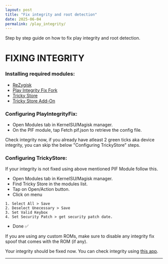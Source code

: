 ```yaml
---
layout: post
title: "Fix integrity and root detection"
date: 2025-06-04
permalink: /play_integrity/
---
```

Step by step guide on how to fix play integrity and root detection.
<!--more-->

# FIXING INTEGRITY

### Installing required modules:
* [ReZygisk](https://github.com/PerformanC/ReZygisk/releases)
* [Play Integrity Fix Fork](https://github.com/KOWX712/PlayIntegrityFix/releases)
* [Tricky Store](https://github.com/beakthoven/TrickyStoreOSS/releases)
* [Tricky Store Add-On](https://github.com/KOWX712/Tricky-Addon-Update-Target-List/releases)

### Configuring PlayIntegrityFix:
* Open Modules tab in KernelSU/Magisk manager.
* On the PIF module, tap Fetch pif.json to retrieve the config file.

Check integrity now, if you already have atleast 2 green ticks aka device integrity, you can skip the below "Configuring TrickyStore" steps.

### Configuring TrickyStore:

If your integrity is not fixed using above mentioned PIF Module follow this.

* Open Modules tab in KernelSU/Magisk manager.
* Find Tricky Store in the modules list.
* Tap on Open/Action button.
* Click on menu

```
1. Select All > Save
2. Deselect Unecessary > Save
3. Set Valid Keybox
4. Set Security Patch > get security patch date.
```

* Done ✅

If you are using any custom ROMs, make sure to disable any integrity fix spoof that comes with the ROM (if any).

Your integrity should be fixed now. You can check integrity using [this app](https://play.google.com/store/apps/details?id=gr.nikolasspyr.integritycheck).

---